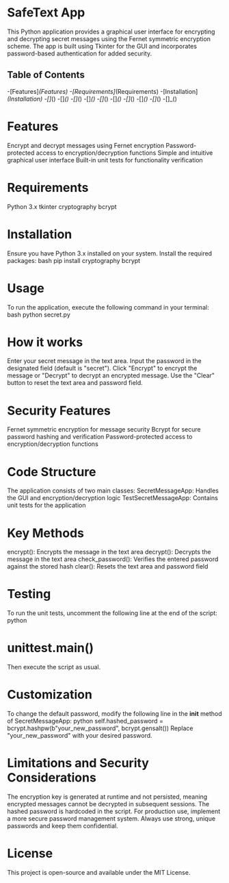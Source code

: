 # SafeText App
This Python application provides a graphical user interface for encrypting and decrypting secret messages using the Fernet symmetric encryption scheme. The app is built using Tkinter for the GUI and incorporates password-based authentication for added security.
## Table of Contents

-[Features]_(Features)
-[Requirements]_(Requirements)
-[Installation]_(Installation)
-[]_()
-[]_()
-[]_()
-[]_()
-[]_()
-[]_()
-[]_()
-[]_()
-[]_()
-[]_()



# Features
Encrypt and decrypt messages using Fernet encryption
Password-protected access to encryption/decryption functions
Simple and intuitive graphical user interface
Built-in unit tests for functionality verification

# Requirements
Python 3.x
tkinter
cryptography
bcrypt

# Installation
Ensure you have Python 3.x installed on your system.
Install the required packages:
bash
pip install cryptography bcrypt

# Usage
To run the application, execute the following command in your terminal:
bash
python secret.py

# How it works
Enter your secret message in the text area.
Input the password in the designated field (default is "secret").
Click "Encrypt" to encrypt the message or "Decrypt" to decrypt an encrypted message.
Use the "Clear" button to reset the text area and password field.

# Security Features
Fernet symmetric encryption for message security
Bcrypt for secure password hashing and verification
Password-protected access to encryption/decryption functions

# Code Structure
The application consists of two main classes:
SecretMessageApp: Handles the GUI and encryption/decryption logic
TestSecretMessageApp: Contains unit tests for the application

# Key Methods
encrypt(): Encrypts the message in the text area
decrypt(): Decrypts the message in the text area
check_password(): Verifies the entered password against the stored hash
clear(): Resets the text area and password field

# Testing
To run the unit tests, uncomment the following line at the end of the script:
python
# unittest.main()
Then execute the script as usual.

# Customization
To change the default password, modify the following line in the __init__ method of SecretMessageApp:
python
self.hashed_password = bcrypt.hashpw(b"your_new_password", bcrypt.gensalt())
Replace "your_new_password" with your desired password.

# Limitations and Security Considerations
The encryption key is generated at runtime and not persisted, meaning encrypted messages cannot be decrypted in subsequent sessions.
The hashed password is hardcoded in the script. For production use, implement a more secure password management system.
Always use strong, unique passwords and keep them confidential.

# License
This project is open-source and available under the MIT License.

